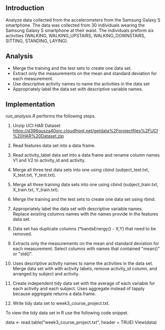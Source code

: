 
## Introduction

Analyze data collected from the accelerometers from the Samsung Galaxy S smartphone.  The data was collected from 30 individuals wearing the Samsung Galaxy S smartphone at their waist.  The individuals preform six activities (WALKING, WALKING_UPSTAIRS, WALKING_DOWNSTAIRS, SITTING, STANDING, LAYING).

## Analysis

- Merge the training and the test sets to create one data set.
- Extract only the measurements on the mean and standard deviation for each measurement. 
- Use descriptive activity names to name the activities in the data set
- Appropriately label the data set with descriptive variable names. 

## Implementation

*run_analysis.R* performs the following steps.

1. Unzip UCI HAR Dataset
   https://d396qusza40orc.cloudfront.net/getdata%2Fprojectfiles%2FUCI%20HAR%20Dataset.zip

2. Read features data set into a data frame.

3. Read activity_label data set into a data frame and rename column names V1 and V2 to
   activity_id and activity.

4. Merge all three test data sets into one using cbind (subject_test.txt, X_test.txt, Y_test.txt).

5. Merge all three training data sets into one using cbind (subject_train.txt, X_train.txt, Y_train.txt).

6. Merge the training and the test sets to create one data set using rbind.

7. Appropriately label the data set with descriptive variable names. Replace existing columns names
   with the names provide in the features data set.

8. Data set has duplicate columns (*bandsEnergy() - X,Y) that need to be removed.

9. Extracts only the measurements on the mean and standard deviation for each measurement.  Select 
columns with names that contained "mean()" or "std()".

10. Uses descriptive activity names to name the activities in the data set. Merge data set with 
   with activity labels, remove activity_id column, and arranged by subject and activity.

11. Create independent tidy data set with the average of each variable for each activity 
   and each subject.  Uses aggregate instead of tapply because aggregate returns a data.frame.

12. Write tidy data set to week3_course_project.txt.


To view the tidy data set in R use the following code snippet.

data <- read.table("week3_course_project.txt", header = TRUE)
View(data)